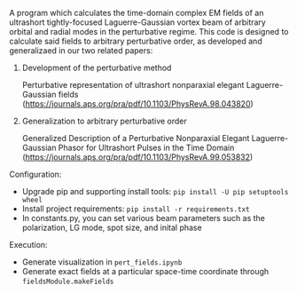 A program which calculates the time-domain complex EM fields of an ultrashort tightly-focused Laguerre-Gaussian vortex beam of arbitrary orbital and radial modes in the perturbative regime.  This code is designed to calculate said fields to arbitrary perturbative order, as developed and generalizaed in our two related papers:

1) Development of the perturbative method

	Perturbative representation of ultrashort nonparaxial elegant Laguerre-Gaussian fields
	(https://journals.aps.org/pra/pdf/10.1103/PhysRevA.98.043820)

2) Generalization to arbitrary perturbative order

	Generalized Description of a Perturbative Nonparaxial Elegant Laguerre-Gaussian Phasor for Ultrashort Pulses in the Time Domain
	(https://journals.aps.org/pra/pdf/10.1103/PhysRevA.99.053832)


Configuration:
- Upgrade pip and supporting install tools: `pip install -U pip setuptools wheel`
- Install project requirements: `pip install -r requirements.txt`
- In constants.py, you can set various beam parameters such as the polarization, LG mode, spot size, and inital phase

Execution:
- Generate visualization in `pert_fields.ipynb`
- Generate exact fields at a particular space-time coordinate through `fieldsModule.makeFields`
